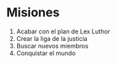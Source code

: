 # Misiones

1. Acabar con el plan de Lex Luthor
2. Crear la liga de la justicia
3. Buscar nuevos miembros
4. Conquistar el mundo
